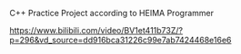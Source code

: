 C++ Practice Project according to HEIMA Programmer  

https://www.bilibili.com/video/BV1et411b73Z/?p=296&vd_source=dd916bca31226c99e7ab7424468e16e6
